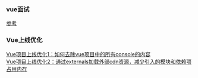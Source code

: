 ### vue面试
[参考](https://blog.csdn.net/weixin_40970987/article/details/106396285)

### Vue上线优化
[Vue项目上线优化1：如何去除vue项目中的所有console的内容](https://blog.csdn.net/weixin_44206947/article/details/105314558)   
[Vue项目上线优化2：通过externals加载外部cdn资源，减少引入的模块和依赖项占用内存](https://blog.csdn.net/weixin_44206947/article/details/105323958)
